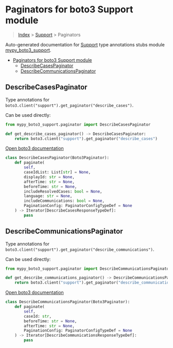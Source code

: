 # Paginators for boto3 Support module

> [Index](../README.md) > [Support](./README.md) > Paginators

Auto-generated documentation for [Support](https://boto3.amazonaws.com/v1/documentation/api/latest/reference/services/support.html#Support)
type annotations stubs module [mypy_boto3_support](https://pypi.org/project/mypy-boto3-support/).

- [Paginators for boto3 Support module](#paginators-for-boto3-support-module)
  - [DescribeCasesPaginator](#describecasespaginator)
  - [DescribeCommunicationsPaginator](#describecommunicationspaginator)

## DescribeCasesPaginator

Type annotations for `boto3.client("support").get_paginator("describe_cases")`.

Can be used directly:

```python
from mypy_boto3_support.paginator import DescribeCasesPaginator

def get_describe_cases_paginator() -> DescribeCasesPaginator:
    return boto3.client("support").get_paginator("describe_cases")
```

[Open boto3 documentation](https://boto3.amazonaws.com/v1/documentation/api/latest/reference/services/support.html#Support.Paginator.DescribeCases)

```python
class DescribeCasesPaginator(Boto3Paginator):
    def paginate(
        self,
        caseIdList: List[str] = None,
        displayId: str = None,
        afterTime: str = None,
        beforeTime: str = None,
        includeResolvedCases: bool = None,
        language: str = None,
        includeCommunications: bool = None,
        PaginationConfig: PaginatorConfigTypeDef = None
    ) -> Iterator[DescribeCasesResponseTypeDef]:
        pass
```
## DescribeCommunicationsPaginator

Type annotations for `boto3.client("support").get_paginator("describe_communications")`.

Can be used directly:

```python
from mypy_boto3_support.paginator import DescribeCommunicationsPaginator

def get_describe_communications_paginator() -> DescribeCommunicationsPaginator:
    return boto3.client("support").get_paginator("describe_communications")
```

[Open boto3 documentation](https://boto3.amazonaws.com/v1/documentation/api/latest/reference/services/support.html#Support.Paginator.DescribeCommunications)

```python
class DescribeCommunicationsPaginator(Boto3Paginator):
    def paginate(
        self,
        caseId: str,
        beforeTime: str = None,
        afterTime: str = None,
        PaginationConfig: PaginatorConfigTypeDef = None
    ) -> Iterator[DescribeCommunicationsResponseTypeDef]:
        pass
```